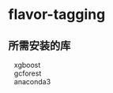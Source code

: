 flavor-tagging
====================
所需安装的库
--------------------
    xgboost<br>
    gcforest<br>
    anaconda3<br>



